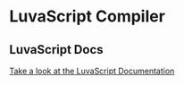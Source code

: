 # LuvaScript Compiler

## LuvaScript Docs
<a href="docs/">Take a look at the LuvaScript Documentation</a>